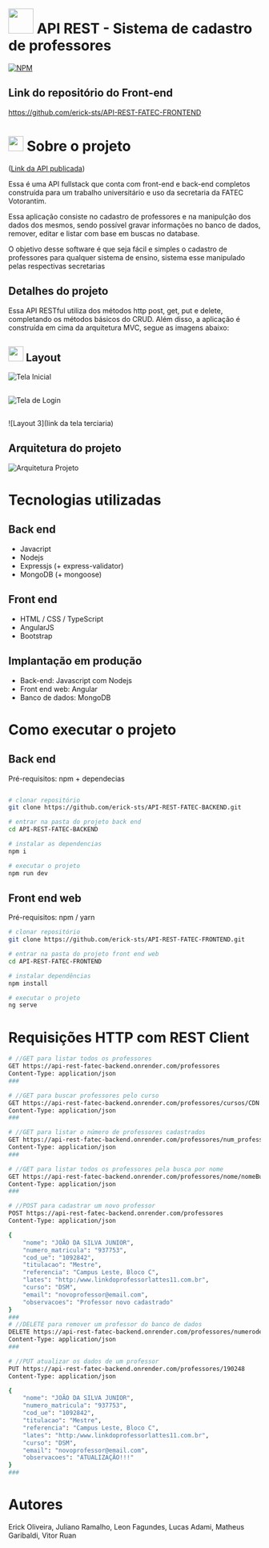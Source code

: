 # <img src="https://github.com/leonfagundes27/Assets/blob/main/Images/api.png" width="50" height="50"> API REST - Sistema de cadastro de professores 
[![NPM](https://img.shields.io/npm/l/react)](https://github.com/leonfagundes27/Backend-Projeto-Integrador/blob/main/LICENSE) 

## Link do repositório do Front-end
https://github.com/erick-sts/API-REST-FATEC-FRONTEND

# <img src="https://github.com/leonfagundes27/Assets/blob/main/Images/info.png" width="30" height="30"> Sobre o projeto 
([Link da API publicada](https://api-rest-fatec-backend.onrender.com/doc))

Essa é uma API fullstack que conta com front-end e back-end completos construída para um trabalho universitário e uso da secretaria da FATEC Votorantim.

Essa aplicação consiste no cadastro de professores e na manipulção dos dados dos mesmos, sendo possível gravar informações no banco de dados, remover, editar e listar com base em buscas no database.

O objetivo desse software é que seja fácil e simples o cadastro de professores para qualquer sistema de ensino, sistema esse manipulado pelas respectivas secretarias

## Detalhes do projeto
Essa API RESTful utiliza dos métodos http post, get, put e delete, completando os métodos básicos do CRUD. Além disso, a aplicação é construída em cima da arquitetura MVC, segue as imagens abaixo:

## <img src="https://github.com/leonfagundes27/Assets/blob/main/Images/imagem.png" width="30" height="30"> Layout
![Tela Inicial](https://github.com/erick-sts/assets/blob/main/tela-inicio.png)
##
![Tela de Login](https://github.com/erick-sts/assets/blob/main/tela-login.png)
##
![Layout 3](link da tela terciaria)
##
## Arquitetura do projeto
![Arquitetura Projeto](https://github.com/leonfagundes27/Assets/blob/main/Images/arquitetura%20projeto.png)

# Tecnologias utilizadas
## Back end
- Javacript
- Nodejs
- Expressjs (+ express-validator)
- MongoDB (+ mongoose)

## Front end
- HTML / CSS / TypeScript
- AngularJS
- Bootstrap

## Implantação em produção
- Back-end: Javascript com Nodejs
- Front end web: Angular
- Banco de dados: MongoDB

# Como executar o projeto

## Back end
Pré-requisitos: npm + dependecias

```bash

# clonar repositório
git clone https://github.com/erick-sts/API-REST-FATEC-BACKEND.git

# entrar na pasta do projeto back end
cd API-REST-FATEC-BACKEND

# instalar as dependencias
npm i

# executar o projeto
npm run dev
```

## Front end web
Pré-requisitos: npm / yarn

```bash
# clonar repositório
git clone https://github.com/erick-sts/API-REST-FATEC-FRONTEND.git

# entrar na pasta do projeto front end web
cd API-REST-FATEC-FRONTEND

# instalar dependências
npm install

# executar o projeto
ng serve
```

# Requisições HTTP com REST Client
```bash
# //GET para listar todos os professores
GET https://api-rest-fatec-backend.onrender.com/professores
Content-Type: application/json
###

# //GET para buscar professores pelo curso
GET https://api-rest-fatec-backend.onrender.com/professores/cursos/CDN
Content-Type: application/json
###

# //GET para listar o número de professores cadastrados
GET https://api-rest-fatec-backend.onrender.com/professores/num_professores
Content-Type: application/json
###

# //GET para listar todos os professores pela busca por nome
GET https://api-rest-fatec-backend.onrender.com/professores/nome/nomeBuscado
Content-Type: application/json
###

# //POST para cadastrar um novo professor
POST https://api-rest-fatec-backend.onrender.com/professores
Content-Type: application/json

{
    "nome": "JOÃO DA SILVA JUNIOR",
    "numero_matricula": "937753",
    "cod_ue": "1092842",
    "titulacao": "Mestre",
    "referencia": "Campus Leste, Bloco C",
    "lates": "http:/www.linkdoprofessorlattes11.com.br",
    "curso": "DSM",
    "email": "novoprofessor@email.com",
    "observacoes": "Professor novo cadastrado"
}
###
# //DELETE para remover um professor do banco de dados
DELETE https://api-rest-fatec-backend.onrender.com/professores/numerodeMatriculaProfessorARemover
Content-Type: application/json
###

# //PUT atualizar os dados de um professor
PUT https://api-rest-fatec-backend.onrender.com/professores/190248
Content-Type: application/json

{
    "nome": "JOÃO DA SILVA JUNIOR",
    "numero_matricula": "937753",
    "cod_ue": "1092842",
    "titulacao": "Mestre",
    "referencia": "Campus Leste, Bloco C",
    "lates": "http:/www.linkdoprofessorlattes11.com.br",
    "curso": "DSM",
    "email": "novoprofessor@email.com",
    "observacoes": "ATUALIZAÇÃO!!!"
}
###
```

# Autores
Erick Oliveira, Juliano Ramalho, Leon Fagundes, Lucas Adami, Matheus Garibaldi, Vitor Ruan


